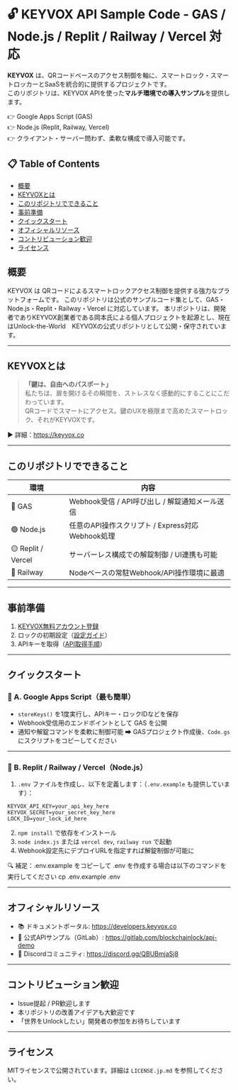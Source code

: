 # 🔓 KEYVOX API Sample Code - GAS / Node.js / Replit / Railway / Vercel 対応

**KEYVOX** は、QRコードベースのアクセス制御を軸に、スマートロック・スマートロッカーとSaaSを統合的に提供するプロジェクトです。  
このリポジトリは、KEYVOX APIを使った**マルチ環境での導入サンプル**を提供します。

👉 Google Apps Script (GAS)  
👉 Node.js (Replit, Railway, Vercel)  
👉 クライアント・サーバー問わず、柔軟な構成で導入可能です。

## 📋 Table of Contents
- [概要](#概要)
- [KEYVOXとは](#KEYVOXとは)
- [このリポジトリでできること](#このリポジトリでできること)
- [事前準備](#事前準備)
- [クイックスタート](#クイックスタート)
- [オフィシャルリソース](#オフィシャルリソース)
- [コントリビューション歓迎](#コントリビューション歓迎)
- [ライセンス](#ライセンス)

## 概要
KEYVOX は QRコードによるスマートロックアクセス制御を提供する強力なプラットフォームです。
このリポジトリは公式のサンプルコード集として、GAS・Node.js・Replit・Railway・Vercel に対応しています。
 本リポジトリは、開発者でありKEYVOX創業者である岡本氏による個人プロジェクトを起源とし、現在はUnlock-the-World　KEYVOXの公式リポジトリとして公開・保守されています。

---

## KEYVOXとは

> **「鍵は、自由へのパスポート」**  
私たちは、扉を開けるその瞬間を、ストレスなく感動的にすることにこだわっています。  
QRコードでスマートにアクセス。鍵のUXを極限まで高めたスマートロック、それがKEYVOXです。

▶ 詳細：https://keyvox.co

---

## このリポジトリでできること

| 環境 | 内容 |
|------|------|
| 🔵 GAS | Webhook受信 / API呼び出し / 解錠通知メール送信 |
| 🟢 Node.js | 任意のAPI操作スクリプト / Express対応Webhook処理 |
| 🟡 Replit / Vercel | サーバーレス構成での解錠制御 / UI連携も可能 |
| 🔴 Railway | Nodeベースの常駐Webhook/API操作環境に最適 |

---

## 事前準備

1. [KEYVOX無料アカウント登録](https://keyvox.co/free)
2. ロックの初期設定（[設定ガイド](https://keyvox.notion.site/2d2e09a81d274308b041f458f0992417)）
3. APIキーを取得（[API取得手順](https://keyvox.notion.site/API-44c489d8c97a4eba8a7fa0028c3b39a1)）

---

## クイックスタート

### 🧩 A. Google Apps Script（最も簡単）
- `storeKeys()` を1度実行し、APIキー・ロックIDなどを保存
- Webhook受信用のエンドポイントとして GAS を公開
- 通知や解錠コマンドを柔軟に制御可能
➡ GASプロジェクト作成後、`Code.gs` にスクリプトをコピーしてください

---

### 🔧 B. Replit / Railway / Vercel（Node.js）

1. `.env` ファイルを作成し、以下を定義します：（`.env.example` も提供しています）：

```env.
KEYVOX_API_KEY=your_api_key_here
KEYVOX_SECRET=your_secret_key_here
LOCK_ID=your_lock_id_here
```

2. `npm install` で依存をインストール  
3. `node index.js` または `vercel dev`, `railway run` で起動  
4. Webhook設定先にデプロイURLを指定すれば解錠制御が可能に

🔍 補足：.env.example をコピーして .env を作成する場合は以下のコマンドを実行してください
cp .env.example .env

---

## オフィシャルリソース

- 📚 ドキュメントポータル: https://developers.keyvox.co  
- 🧪 公式APIサンプル（GitLab）: https://gitlab.com/blockchainlock/api-demo  
- 💬 Discordコミュニティ: https://discord.gg/QBUBmjaSj8

---

## コントリビューション歓迎

- Issue提起 / PR歓迎します
- 本リポジトリの改善アイデアも大歓迎です
- 「世界をUnlockしたい」開発者の参加をお待ちしています

---

## ライセンス

MITライセンスで公開されています。詳細は `LICENSE.jp.md` を参照してください。

